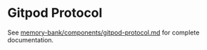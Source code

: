 # Gitpod Protocol

See [memory-bank/components/gitpod-protocol.md](../../memory-bank/components/gitpod-protocol.md) for complete documentation.
